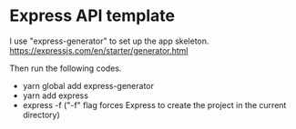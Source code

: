 # Express API template

I use "express-generator" to set up the app skeleton.
https://expressjs.com/en/starter/generator.html

Then run the following codes.
- yarn global add express-generator
- yarn add express
- express -f ("-f" flag forces Express to create the project in the current directory)